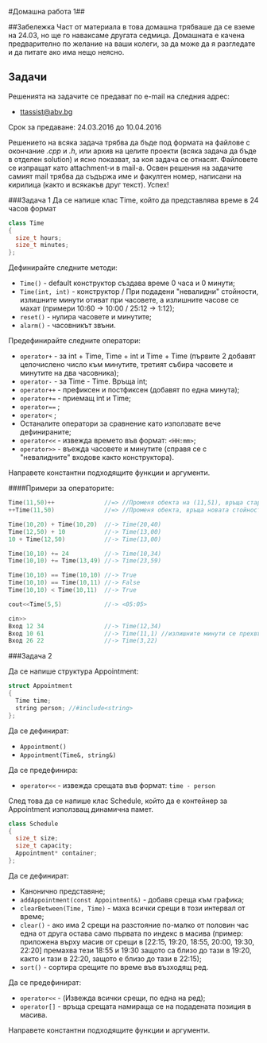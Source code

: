 #Домашна работа 1##

##Забележка
Част от материала в това домашна трябваше да се вземе на 24.03, но ще го наваксаме другата седмица. Домашната е качена предварително по желание на ваши колеги, за да може да я разгледате и да питате ако има нещо неясно.

## Задачи

Решенията на задачите се предават по e-mail на следния адрес:

* ttassist@abv.bg

Срок за предаване: 24.03.2016 до 10.04.2016

Решението на всяка задача трябва да бъде под формата на файлове с окончание *.cpp* и *.h*, или архив на целите проекти (всяка задача да бъде в отделен solution) и ясно показват, за коя задача се отнасят. Файловете се изпращат като attachment-и в mail-a. Освен решения на задачите самият mail трябва да съдържа име и факултен номер, написани на кирилица (както и всякакъв друг текст). Успех!

###Задача 1
Да се напише клас Time, който да представлява време в 24 часов формат
```c++
class Time
{
  size_t hours;
  size_t minutes;
};
```

Дефинирайте следните методи:

* ```Time()``` - default конструктор създава време 0 часа и 0 минути;
* ```Time(int, int)``` - конструктор / При подадени "невалидни" стойности, излишните минути отиват при часовете, а излишните часове се махат (примери 10:60 -> 10:00 / 25:12 -> 1:12);
* ```reset()``` - нулира часовете и минутите;
* ```alarm()``` - часовникът звъни.

Предефинирайте следните оператори:
* ```operator+``` - за int + Тime, Тime + int и Тime + Тime (първите 2 добавят целочислено число към минутите, третият събира часовете и минутите на два часовника);
*  ```operator-``` - за Тime - Тime. Връща int;
* ```operator++``` - префиксен и постфиксен (добавят по една минута);
* ```operator+=``` - приемащ int и Time;
* ```operator==``` ;
* ```operator<``` ;
* Останалите оператори за сравнение като използвате вече дефинираните;
* ```operator<<``` - извежда времето във формат: ```<HH:mm>```;
* ```operator>>``` - въежда часовете и минутите (справя се с "невалидните" входове както конструктора).

Направете константни подходящите функции и аргументи.

####Примери за операторите:
```c++
Time(11,50)++              //=> //Променя обекта на (11,51), връща старата стойност
++Time(11,50)              //=> //Променя обекта, връща новата стойност

Time(10,20) + Time(10,20)  //-> Time(20,40)
Time(12,50) + 10           //-> Time(13,00)
10 + Time(12,50)           //-> Time(13,00)

Time(10,10) += 24          //-> Time(10,34)
Time(10,10) += Time(13,49) //-> Time(23,59)

Time(10,10) == Time(10,10) //-> True
Time(10,10) == Time(10,11) //-> False
Time(10,10) < Time(10,11)  //-> True

cout<<Time(5,5)            //-> <05:05>

cin>>
Вход 12 34                 //-> Time(12,34)
Вход 10 61                 //-> Time(11,1) //излишните минути се прехвърлят към часовете
Вход 26 22                 //-> Time(3,22)
```

###Задача 2

Да се напише структура Appointment:

```c++
struct Appointment
{
  Time time;
  string person; //#include<string>
};
```

Да се дефинират:
* ```Appointment()``` 
* ```Appointment(Time&, string&)```

Да се предефинира:
* ```operator<<``` - извежда срещата във формат: ```time - person```

След това да се напише клас Schedule, който да е контейнер за Appointment използващ динамична памет.

```c++
class Schedule
{
  size_t size;
  size_t capacity;
  Appointment* container;
};
```

Да се дефинират:
* Канонично представяне;
* ```addAppointment(const Appointment&)``` - добавя среща към графика;
* ```clearBetween(Time, Time)``` - маха всички срещи в този интервал от време;
* ```clear()``` - ако има 2 срещи на разстояние по-малко от половин час една от друга остава само първата по индекс в масива (пример: приложена върху масив от срещи в [22:15, 19:20, 18:55, 20:00, 19:30, 22:20] премахва тези 18:55 и 19:30 защото са близо до тази в 19:20, както и тази в 22:20, защото е близо до тази в 22:15);
* ```sort()``` - сортира срещите по време във възходящ ред.

Да се предефинират:
* ```operator<<``` - (Извежда всички срещи, по една на ред);
* ```operator[]``` - връща срещата намираща се на подадената позиция в масива.

Направете константни подходящите функции и аргументи.
